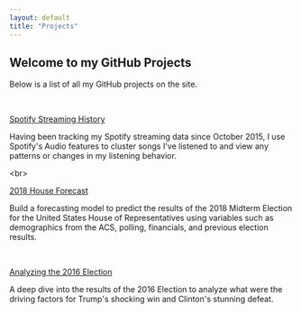 ```yaml
---
layout: default
title: "Projects"
---
```


## Welcome to my GitHub Projects

Below is a list of all my GitHub projects on the site.

<br/>

[Spotify Streaming History](https://scottonestak.github.io/Projects/Spotify_Streaming_History/Spotify_Streaming_History.html)

Having been tracking my Spotify streaming data since October 2015, I use Spotify's Audio features to cluster songs I've listened to and view any patterns or changes in my listening behavior.

<br\>

[2018 House Forecast](https://scottonestak.github.io/Projects/2018_House_Forecast/2018_House_Forecast.html)

Build a forecasting model to predict the results of the 2018 Midterm Election for the United States House of Representatives using variables such as demographics from the ACS, polling, financials, and previous election results.

<br/>

[Analyzing the 2016 Election](https://scottonestak.github.io/Projects/2016_Election/2016_Election_Analysis.html)

A deep dive into the results of the 2016 Election to analyze what were the driving factors for Trump's shocking win and Clinton's stunning defeat.
